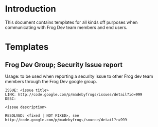# Introduction #

This document contains templates for all kinds off purposes when communicating with Frog Dev team members and end users.

# Templates #

## Frog Dev Group; Security Issue report ##

Usage: to be used when reporting a security issue to other Frog dev team members through the Frog Dev google group.

```
ISSUE: <issue title>
LINK: http://code.google.com/p/madebyfrogs/issues/detail?id=999
DESC:

<issue description>

RESOLVED: <fixed | NOT FIXED>, see http://code.google.com/p/madebyfrogs/source/detail?r=999
```